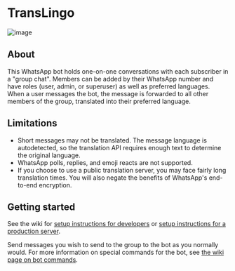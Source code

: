 # TransLingo

![image](https://user-images.githubusercontent.com/62478826/233721770-e570ad14-42aa-46bd-9dbf-1e656350d721.png)

## About

This WhatsApp bot holds one-on-one conversations with each subscriber in a "group chat". Members can be added by their WhatsApp number and have roles (user, admin, or superuser) as well as preferred languages. When a user messages the bot, the message is forwarded to all other members of the group, translated into their preferred language.

## Limitations

- Short messages may not be translated. The message language is autodetected, so the translation API requires enough text to determine the original language.
- WhatsApp polls, replies, and emoji reacts are not supported.
- If you choose to use a public translation server, you may face fairly long translation times. You will also negate the benefits of WhatsApp's end-to-end encryption.

## Getting started

See the wiki for [setup instructions for developers](https://github.com/hkcountryman/capstone-bot/wiki/Setup-instructions-for-developers) or [setup instructions for a production server](https://github.com/hkcountryman/capstone-bot/wiki/Setup-instructions-for-a-production-server).

Send messages you wish to send to the group to the bot as you normally would. For more information on special commands for the bot, see [the wiki page on bot commands](https://github.com/hkcountryman/capstone-bot/wiki/Bot-commands).
